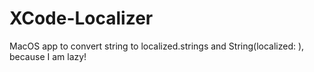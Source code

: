 # XCode-Localizer
MacOS app to convert string to localized.strings and String(localized: ), because I am lazy!
